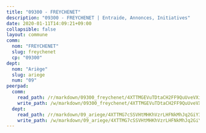 ```yaml
---
title: "09300 - FREYCHENET"
description: "09300 - FREYCHENET | Entraide, Annonces, Initiatives"
date: 2020-01-11T14:09:21+09:00
collapsible: false
layout: commune
comm:
  nom: "FREYCHENET"
  slug: freychenet
  cp: "09300"
dept:
  nom: "Ariège"
  slug: ariege
  num: "09"
peerpad:
  comm:
    read_path: /r/markdown/09300_freychenet/4XTTMGEVuTDtaCH2FF9QuUveVXi3peeurSFrMBPcPiGZjKtcH
    write_path: /w/markdown/09300_freychenet/4XTTMGEVuTDtaCH2FF9QuUveVXi3peeurSFrMBPcPiGZjKtcH-K3TgUp8rTqemaeAPgH6iQZ2cgb3DGoVbAQmdqsvKYnQDvgLp8JseTtbePysNDU9yS9fqnZynXgP4orPFjSxPf1QrMR7Ut6aJUKX4nQgMLGXbPqdXydKZQfYvPJi6yRL5ebWRNWJ5
  dept:
    read_path: /r/markdown/09_ariege/4XTTMG7cSSVHtMHKhVzrLHFNkMhJq2GiY37tW1RLaySvmC5m7
    write_path: /w/markdown/09_ariege/4XTTMG7cSSVHtMHKhVzrLHFNkMhJq2GiY37tW1RLaySvmC5m7-K3TgTss1C8HjViVkpwivQX7MahnqC11ekSJQuYEnrMDTmDE1FfJsoB9BatqQw5xZL2YVE8soFWdt5YbjPCiw8Nef7nnDAgssxyMxh5u11RAcuqPo3TLSQutK9TFNiNP3xhEoTkkD
---
```



